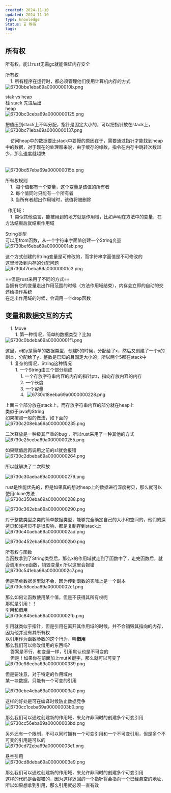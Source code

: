 ```yaml
---
created: 2024-11-10
updated: 2024-11-10
Type: knowledge
Status: ⌛️ 等待
tags:
---
```

## 所有权
所有权，能让rust无需gc就能保证内存安全  
  
所有权  
    1. 所有程序在运行时，都必须管理他们使用计算机内存的方式  
![6730bbe1eba69a000000010b.png](https://obsidian-pic-1317906728.cos.ap-nanjing.myqcloud.com/obsidian/6730bbe1eba69a000000010b.png)
  
stak vs heap  
栈 stack 先进后出  
heap  
![6730bc3ceba69a0000000125.png](https://obsidian-pic-1317906728.cos.ap-nanjing.myqcloud.com/obsidian/6730bc3ceba69a0000000125.png)
  
把值压到stack上不叫分配，指针是固定大小的，可以把指针放在stack上，  
![6730bc71eba69a0000000137.png](https://obsidian-pic-1317906728.cos.ap-nanjing.myqcloud.com/obsidian/6730bc71eba69a0000000137.png)
  
    访问heap中的数据要比stack中要慢的原因在于，需要通过指针才能找到heap中的数据，对于现在的处理器来说，由于缓存的缘故，指令在内存中跳转次数越少，那么速度就越快  
      
      
![6730bd57eba69a000000015b.png](https://obsidian-pic-1317906728.cos.ap-nanjing.myqcloud.com/obsidian/6730bd57eba69a000000015b.png)
  
所有权规则  
    1.  每个值都有一个变量，这个变量是该值的所有者   
    2. 每个值同时只能有一个所有者  
    3. 当所有者超出作用域时，该值将被删除  
  
  作用域：  
    1. 类似其他语言，能被用到的地方就是作用域，比如声明在方法中的变量，在方法结束后就结束作用域  
  
String类型  
可以用from函数，从一个字符串字面值创建一个String变量  
![6730bef6eba69a00000001ab.png](https://obsidian-pic-1317906728.cos.ap-nanjing.myqcloud.com/obsidian/6730bef6eba69a00000001ab.png)
  
这个方式创建的String变量是可修改的，而字符串字面值是不可修改的  
这里涉及到内存的分配问题  
![6730bf7beba69a00000001c3.png](https://obsidian-pic-1317906728.cos.ap-nanjing.myqcloud.com/obsidian/6730bf7beba69a00000001c3.png)
  
  
==但是rust采用了不同的方式==  
当拥有它的变量走出作用范围的时候（方法作用域结束），内存会立即的自动的交还给操作系统  
在走出作用域的时候，会调用一个drop函数  
  
## 变量和数据交互的方式  
    1. Move  
        1. 第一种情况，简单的数据类型？比如  
![6730c0bdeba69a00000001f1.png](https://obsidian-pic-1317906728.cos.ap-nanjing.myqcloud.com/obsidian/6730c0bdeba69a00000001f1.png)
  
这里，x和y是简单的数据类型，创建5的时候，分配给了x，然后又创建了一个x的副本，分配给了y，整数是已知的且固定大小的，所以两个5都在stack中  
    1. 复杂的情况，String这种情况  
        1. 一个String由三个部分组成  
            1. 一个存放字符串内容的内存的指针ptr，指向存放内容的内存  
            2. 一个长度  
            3. 一个容量  
            4.   ![6730c18eeba69a0000000228.png](https://obsidian-pic-1317906728.cos.ap-nanjing.myqcloud.com/obsidian/6730c18eeba69a0000000228.png)
  
上面三个部分放在stack上，而存放字符串内容的部分就在heap上  
类似于java的String  
如果按照一般的做法，如下面的  
![6730c208eba69a0000000235.png](https://obsidian-pic-1317906728.cos.ap-nanjing.myqcloud.com/obsidian/6730c208eba69a0000000235.png)
  
二次释放是一种极其严重的bug ，所以rust采用了一种其他的方式  
![6730c25ceba69a0000000255.png](https://obsidian-pic-1317906728.cos.ap-nanjing.myqcloud.com/obsidian/6730c25ceba69a0000000255.png)
  
如果赋值后再调用之前的s1就会报错  
![6730c2dbeba69a0000000264.png](https://obsidian-pic-1317906728.cos.ap-nanjing.myqcloud.com/obsidian/6730c2dbeba69a0000000264.png)
  
所以就解决了二次释放  
  
![6730c30aeba69a0000000279.png](https://obsidian-pic-1317906728.cos.ap-nanjing.myqcloud.com/obsidian/6730c30aeba69a0000000279.png)
  
rust是性能优先的，但是如果真的想对heap上的数据进行深度拷贝，那么就可以使用clone方法  
![6730c350eba69a0000000288.png](https://obsidian-pic-1317906728.cos.ap-nanjing.myqcloud.com/obsidian/6730c350eba69a0000000288.png)
  
![6730c362eba69a0000000290.png](https://obsidian-pic-1317906728.cos.ap-nanjing.myqcloud.com/obsidian/6730c362eba69a0000000290.png)
  
对于整数类型之类的简单数据类型，能够完全确定自己的大小和空间的，他们的深拷贝和浅拷贝不是很影响，都是复制存到stack上  
![6730c40aeba69a00000002ad.png](https://obsidian-pic-1317906728.cos.ap-nanjing.myqcloud.com/obsidian/6730c40aeba69a00000002ad.png)
  
![6730c452eba69a00000002b0.png](https://obsidian-pic-1317906728.cos.ap-nanjing.myqcloud.com/obsidian/6730c452eba69a00000002b0.png)
  
所有权与函数  
当函数拿到了String类型后，那么x的作用域就走到了函数中了，走完函数后，就会调用drop函数，销毁变量x 所以这里会报错  
![6730c541eba69a00000002c7.png](https://obsidian-pic-1317906728.cos.ap-nanjing.myqcloud.com/obsidian/6730c541eba69a00000002c7.png)
  
但是简单数据类型就不会，因为传到函数的实际上是一个副本  
![6730c58ceba69a00000002cf.png](https://obsidian-pic-1317906728.cos.ap-nanjing.myqcloud.com/obsidian/6730c58ceba69a00000002cf.png)
  
那么如何让函数使用某个值，但是不获得其所有权呢  
那就是引用！！  
引用和借用  
![6730c845eba69a00000002fb.png](https://obsidian-pic-1317906728.cos.ap-nanjing.myqcloud.com/obsidian/6730c845eba69a00000002fb.png)
  
引用就类似于指针，但是引用在离开其作用域的时候，并不会销毁其指向的内存，因为他并没有其所有权  
以引用作为函数参数的这个行为，叫**借用**  
那么我们可以修改借用的东西吗?  
    答案是不行，和变量一样，引用默认也是不可变的  
    但是！如果你在前面加上mut关键字，那么就可以可变了  
![6730c98eeba69a0000000339.png](https://obsidian-pic-1317906728.cos.ap-nanjing.myqcloud.com/obsidian/6730c98eeba69a0000000339.png)
  
但是要注意，对于特定的作用域内  
某一块数据，只能有一个可变的引用

![6730cbe4eba69a00000003a0.png](https://obsidian-pic-1317906728.cos.ap-nanjing.myqcloud.com/obsidian/6730cbe4eba69a00000003a0.png)
  
这样的好处是可在编译时候防止数据竞争  
![6730cc1ceba69a00000003b0.png](https://obsidian-pic-1317906728.cos.ap-nanjing.myqcloud.com/obsidian/6730cc1ceba69a00000003b0.png)
  
那么我们可以通过创建新的作用域，来允许非同时的创建多个可变引用  
![6730cc56eba69a00000003bd.png](https://obsidian-pic-1317906728.cos.ap-nanjing.myqcloud.com/obsidian/6730cc56eba69a00000003bd.png)
  
另外还有一个限制，不可以同时拥有一个可变引用和一个不可变引用，但是多个不可变的引用是可以的  
![6730cd72eba69a00000003e1.png](https://obsidian-pic-1317906728.cos.ap-nanjing.myqcloud.com/obsidian/6730cd72eba69a00000003e1.png)
  
悬空引用  
![6730cd8deba69a00000003e9.png](https://obsidian-pic-1317906728.cos.ap-nanjing.myqcloud.com/obsidian/6730cd8deba69a00000003e9.png)
  
那么我们可以通过创建新的作用域，来允许非同时的创建多个可变引用  
这样的代码是会报错的，因为这样返回的一个指针将会指向一个已经悬空的地址，所以如果想拿到引用，那么引用就必须一直有效